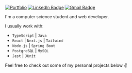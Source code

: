[![Portfolio](https://img.shields.io/badge/-Portfolio-fafafa?style=flat-square&&link=https://www.raisoares.com)](https://www.raisoares.com)
[![LinkedIn Badge](https://img.shields.io/badge/-LinkedIn-fafafa?style=flat-square&logo=Linkedin&logoColor=09090b&link=https://www.linkedin.com/in/raiisoares/)](https://www.linkedin.com/in/raiisoares/)
[![Gmail Badge](https://img.shields.io/badge/-contact@raisoares.com-fafafa?style=flat-square&logo=Gmail&logoColor=09090b&link=mailto:contact@raisoares.com)](mailto:contact@raisoares.com)

I'm a computer science student and web developer.

I usually work with: 
  * `TypeScript` | `Java`
  * `React` | `Next.js` | `Tailwind`
  * `Node.js` | `Spring Boot`
  * `PostgreSQL` | `MySQL`
  * `Jest` | `JUnit`
    
Feel free to check out some of my personal projects below :v:


